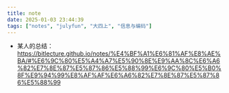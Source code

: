 ```yaml
---
title: note
date: 2025-01-03 23:44:39
tags: ["notes", "julyfun", "大四上", "信息与编码"]
---
```

- 某人的总结： https://bitlecture.github.io/notes/%E4%BF%A1%E6%81%AF%E8%AE%BA/#%E6%9C%80%E5%A4%A7%E5%90%8E%E9%AA%8C%E6%A6%82%E7%8E%87%E5%87%86%E5%88%99%E6%9C%80%E5%B0%8F%E9%94%99%E8%AF%AF%E6%A6%82%E7%8E%87%E5%87%86%E5%88%99
